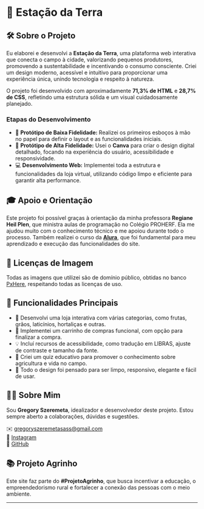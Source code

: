 # 🌱 Estação da Terra

## 🛠️ Sobre o Projeto

Eu elaborei e desenvolvi a **Estação da Terra**, uma plataforma web interativa que conecta o campo à cidade, valorizando pequenos produtores, promovendo a sustentabilidade e incentivando o consumo consciente. Criei um design moderno, acessível e intuitivo para proporcionar uma experiência única, unindo tecnologia e respeito à natureza.

O projeto foi desenvolvido com aproximadamente **71,3% de HTML** e **28,7% de CSS**, refletindo uma estrutura sólida e um visual cuidadosamente planejado.

### Etapas do Desenvolvimento

- 📝 **Protótipo de Baixa Fidelidade:** Realizei os primeiros esboços à mão no papel para definir o layout e as funcionalidades iniciais.  
- 🎨 **Protótipo de Alta Fidelidade:** Usei o **Canva** para criar o design digital detalhado, focando na experiência do usuário, acessibilidade e responsividade.  
- 💻 **Desenvolvimento Web:** Implementei toda a estrutura e funcionalidades da loja virtual, utilizando código limpo e eficiente para garantir alta performance.

## 🎓 Apoio e Orientação

Este projeto foi possível graças à orientação da minha professora **Regiane Heil Plen**, que ministra aulas de programação no Colégio PROHERF. Ela me ajudou muito com o conhecimento técnico e me apoiou durante todo o processo. Também realizei o curso da [**Alura**](https://www.alura.com.br/), que foi fundamental para meu aprendizado e execução das funcionalidades do site.

## 🔐 Licenças de Imagem

Todas as imagens que utilizei são de domínio público, obtidas no banco [PxHere](https://pxhere.com/), respeitando todas as licenças de uso.

## 📲 Funcionalidades Principais

- 🌾 Desenvolvi uma loja interativa com várias categorias, como frutas, grãos, laticínios, hortaliças e outras.  
- 🛒 Implementei um carrinho de compras funcional, com opção para finalizar a compra.  
- 💡 Incluí recursos de acessibilidade, como tradução em LIBRAS, ajuste de contraste e tamanho da fonte.  
- 🧠 Criei um quiz educativo para promover o conhecimento sobre agricultura e vida no campo.  
- 🧼 Todo o design foi pensado para ser limpo, responsivo, elegante e fácil de usar.

## 🧑‍💻 Sobre Mim

Sou **Gregory Szeremeta**, idealizador e desenvolvedor deste projeto. Estou sempre aberto a colaborações, dúvidas e sugestões.

✉️ [gregoryszeremetasass@gmail.com](mailto:gregoryszeremetasass@gmail.com)  
📸 [Instagram](https://www.instagram.com/gregory_szeremeta/?next=%2F)  
🐙 [GitHub](https://github.com/GregorySzeremeta)

## 📚 Projeto Agrinho

Este site faz parte do **#ProjetoAgrinho**, que busca incentivar a educação, o empreendedorismo rural e fortalecer a conexão das pessoas com o meio ambiente.

---

